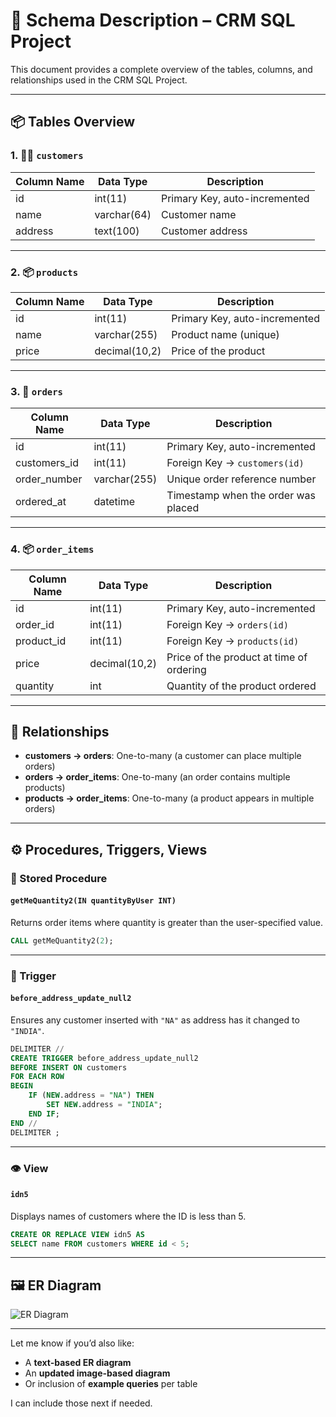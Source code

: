 # 📘 Schema Description – CRM SQL Project

This document provides a complete overview of the tables, columns, and relationships used in the CRM SQL Project.

---

## 📦 Tables Overview

### 1. 🧍‍♂️ `customers`
| Column Name | Data Type     | Description                         |
|-------------|---------------|-------------------------------------|
| id          | int(11)       | Primary Key, auto-incremented       |
| name        | varchar(64)   | Customer name                       |
| address     | text(100)     | Customer address                    |

---

### 2. 📦 `products`
| Column Name | Data Type     | Description                         |
|-------------|---------------|-------------------------------------|
| id          | int(11)       | Primary Key, auto-incremented       |
| name        | varchar(255)  | Product name (unique)               |
| price       | decimal(10,2) | Price of the product                |

---

### 3. 🧾 `orders`
| Column Name   | Data Type     | Description                                   |
|---------------|---------------|-----------------------------------------------|
| id            | int(11)       | Primary Key, auto-incremented                 |
| customers_id  | int(11)       | Foreign Key → `customers(id)`                 |
| order_number  | varchar(255)  | Unique order reference number                 |
| ordered_at    | datetime      | Timestamp when the order was placed           |

---

### 4. 📦 `order_items`
| Column Name | Data Type     | Description                               |
|-------------|---------------|-------------------------------------------|
| id          | int(11)       | Primary Key, auto-incremented             |
| order_id    | int(11)       | Foreign Key → `orders(id)`                |
| product_id  | int(11)       | Foreign Key → `products(id)`              |
| price       | decimal(10,2) | Price of the product at time of ordering  |
| quantity    | int           | Quantity of the product ordered           |

---

## 🔁 Relationships

- **customers → orders**: One-to-many (a customer can place multiple orders)
- **orders → order_items**: One-to-many (an order contains multiple products)
- **products → order_items**: One-to-many (a product appears in multiple orders)

---

## ⚙️ Procedures, Triggers, Views

### 🔧 Stored Procedure

#### `getMeQuantity2(IN quantityByUser INT)`
Returns order items where quantity is greater than the user-specified value.

```sql
CALL getMeQuantity2(2);
````

---

### 🚨 Trigger

#### `before_address_update_null2`

Ensures any customer inserted with `"NA"` as address has it changed to `"INDIA"`.

```sql
DELIMITER //
CREATE TRIGGER before_address_update_null2
BEFORE INSERT ON customers
FOR EACH ROW
BEGIN
    IF (NEW.address = "NA") THEN
        SET NEW.address = "INDIA";
    END IF;
END //
DELIMITER ;
```

---

### 👁️ View

#### `idn5`

Displays names of customers where the ID is less than 5.

```sql
CREATE OR REPLACE VIEW idn5 AS
SELECT name FROM customers WHERE id < 5;
```
---

## 🖼️ ER Diagram

![ER Diagram](docs/er_diagram.png)

---

Let me know if you’d also like:
- A **text-based ER diagram**
- An **updated image-based diagram**
- Or inclusion of **example queries** per table

I can include those next if needed.